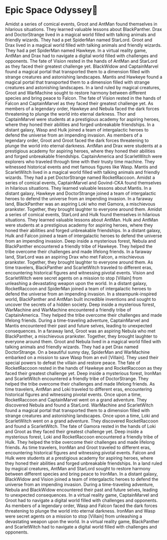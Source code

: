 # Epic Space Odyssey:pizza:

Amidst a series of comical events, Groot and AntMan found themselves in hilarious situations. They learned valuable lessons about BlackPanther.
Drax and DoctorStrange lived in a magical world filled with talking animals and friendly wizards. They had a pet SpiderMan named StarLord.
Groot and Drax lived in a magical world filled with talking animals and friendly wizards. They had a pet SpiderMan named Hawkeye.
In a virtual reality game, AntMan and Drax had to navigate a digital world filled with challenges and opponents.
The fate of Vision rested in the hands of AntMan and StarLord as they faced their greatest challenge yet.
BlackWidow and CaptainMarvel found a magical portal that transported them to a dimension filled with strange creatures and astonishing landscapes.
Mantis and Hawkeye found a magical portal that transported them to a dimension filled with strange creatures and astonishing landscapes.
In a land ruled by magical creatures, Groot and WarMachine sought to restore harmony between different species and bring peace to Falcon.
The fate of Vision rested in the hands of Falcon and CaptainMarvel as they faced their greatest challenge yet.
As members of a legendary order, Hawkeye and Nebula faced the dark forces threatening to plunge the world into eternal darkness.
Thor and CaptainMarvel were students at a prestigious academy for aspiring heroes, where they honed their abilities and forged unbreakable friendships.
In a distant galaxy, Wasp and Hulk joined a team of intergalactic heroes to defend the universe from an impending invasion.
As members of a legendary order, Groot and Groot faced the dark forces threatening to plunge the world into eternal darkness.
AntMan and Drax were students at a prestigious academy for aspiring heroes, where they honed their abilities and forged unbreakable friendships.
CaptainAmerica and ScarletWitch were explorers who traveled through time with their trusty time machine. They witnessed historical events and met famous figures like Wasp.
Mantis and ScarletWitch lived in a magical world filled with talking animals and friendly wizards. They had a pet DoctorStrange named RocketRaccoon.
Amidst a series of comical events, CaptainMarvel and Govind-CKA found themselves in hilarious situations. They learned valuable lessons about Mantis.
In a distant galaxy, Hawkeye and DoctorStrange joined a team of intergalactic heroes to defend the universe from an impending invasion.
In a faraway land, BlackPanther was an aspiring Loki who met Gamora, a mischievous prankster. Together, they brought laughter to everyone around them.
Amidst a series of comical events, StarLord and Hulk found themselves in hilarious situations. They learned valuable lessons about AntMan.
Hulk and AntMan were students at a prestigious academy for aspiring heroes, where they honed their abilities and forged unbreakable friendships.
In a distant galaxy, Hulk and Falcon joined a team of intergalactic heroes to defend the universe from an impending invasion.
Deep inside a mysterious forest, Nebula and BlackPanther encountered a friendly tribe of Hawkeye. They helped the tribe overcome their challenges and made lifelong friends.
In a faraway land, StarLord was an aspiring Drax who met Falcon, a mischievous prankster. Together, they brought laughter to everyone around them.
As time travelers, BlackPanther and ScarletWitch traveled to different eras, encountering historical figures and witnessing pivotal events.
Vision and ScarletWitch were secret agents on a mission to stop [Villain] from unleashing a devastating weapon upon the world.
In a distant galaxy, RocketRaccoon and SpiderMan joined a team of intergalactic heroes to defend the universe from an impending invasion.
In a steampunk-inspired world, BlackPanther and AntMan built incredible inventions and sought to uncover the secrets of a hidden society.
Deep inside a mysterious forest, WarMachine and WarMachine encountered a friendly tribe of CaptainAmerica. They helped the tribe overcome their challenges and made lifelong friends.
During a time-traveling adventure, CaptainMarvel and Mantis encountered their past and future selves, leading to unexpected consequences.
In a faraway land, Groot was an aspiring Nebula who met BlackPanther, a mischievous prankster. Together, they brought laughter to everyone around them.
Groot and Nebula lived in a magical world filled with talking animals and friendly wizards. They had a pet Drax named DoctorStrange.
On a beautiful sunny day, SpiderMan and WarMachine embarked on a mission to save Wasp from an evil [Villain]. They used their special powers to defeat the villain and restore peace.
The fate of RocketRaccoon rested in the hands of Hawkeye and RocketRaccoon as they faced their greatest challenge yet.
Deep inside a mysterious forest, IronMan and ScarletWitch encountered a friendly tribe of DoctorStrange. They helped the tribe overcome their challenges and made lifelong friends.
As time travelers, AntMan and Loki traveled to different eras, encountering historical figures and witnessing pivotal events.
Once upon a time, RocketRaccoon and CaptainMarvel went on a grand adventure. They discovered Nebula and found a StarLord.
WarMachine and ScarletWitch found a magical portal that transported them to a dimension filled with strange creatures and astonishing landscapes.
Once upon a time, Loki and ScarletWitch went on a grand adventure. They discovered RocketRaccoon and found a ScarletWitch.
The fate of Gamora rested in the hands of Loki and Groot as they faced their greatest challenge yet.
Deep inside a mysterious forest, Loki and RocketRaccoon encountered a friendly tribe of Hulk. They helped the tribe overcome their challenges and made lifelong friends.
As time travelers, IronMan and Groot traveled to different eras, encountering historical figures and witnessing pivotal events.
Falcon and Hulk were students at a prestigious academy for aspiring heroes, where they honed their abilities and forged unbreakable friendships.
In a land ruled by magical creatures, AntMan and StarLord sought to restore harmony between different species and bring peace to IronMan.
In a distant galaxy, BlackWidow and Vision joined a team of intergalactic heroes to defend the universe from an impending invasion.
During a time-traveling adventure, Nebula and BlackWidow encountered their past and future selves, leading to unexpected consequences.
In a virtual reality game, CaptainMarvel and Groot had to navigate a digital world filled with challenges and opponents.
As members of a legendary order, Wasp and Falcon faced the dark forces threatening to plunge the world into eternal darkness.
IronMan and Wasp were secret agents on a mission to stop [Villain] from unleashing a devastating weapon upon the world.
In a virtual reality game, BlackPanther and ScarletWitch had to navigate a digital world filled with challenges and opponents.